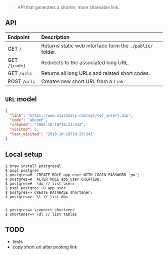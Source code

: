 > API that generates a shorter, more shareable link.

## API

| Endpoint      | Description                                               |
| :------------ | :-------------------------------------------------------- |
| GET `/`       | Returns static web interface form the `./public/` folder. |
| GET `/{code}` | Redirects to the associated long URL.                     |
| GET `/urls`   | Returns all long URLs and related short codes.            |
| POST `/urls`  | Creates new short URL from a `link`.                      |

## `URL` model

```json
{
  "link": "https://www.w3schools.com/sql/sql_insert.asp",
  "code": "abcdeF",
  "created": "2004-10-19T10:23:54Z",
  "visited": 1,
  "last_visited": "2010-10-19T10:23:54Z"
}
```

## Local setup

```console
$ brew install postgresql
$ psql postgres
$ postgres=#  CREATE ROLE app_user WITH LOGIN PASSWORD 'pw';
$ postgres=#  ALTER ROLE app_user CREATEDB;
$ postgres=#  \du // list users
$ psql postgres -U app_user
$ postgres=> CREATE DATABASE shortener;
$ postgres=>  \l // list dbs


$ postgres=> \connect shortener
$ shortener=> \dl // list tables
```

## TODO

- tests
- copy short url after posting link
